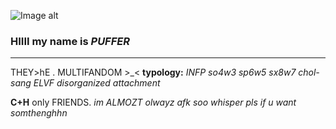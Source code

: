![Image alt](https://static.wikia.nocookie.net/ocean-terror-roblox/images/a/a4/Gp1.png/revision/latest?cb=20230402012425)
 ### HIIII my name is ***PUFFER*** 
___
THEY>hE . MULTIFANDOM >_<
**typology:** *INFP so4w3 sp6w5 sx8w7 chol-sang ELVF disorganized attachment*

**C+H** only FRIENDS. 
*im ALMOZT olwayz afk soo whisper pls if u want somthenghhn*
